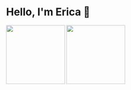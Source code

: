 # Hello, I'm Erica 🤝

<p>
<img height="160em" src="https://github-readme-stats.vercel.app/api?username=ericahashert&show_icons=true&theme=dracula" align = "center"/>
<img height="160em" src="https://github-readme-stats.vercel.app/api/top-langs/?username=ericahashert&layout=compact" align = "center"/>
</p> 
